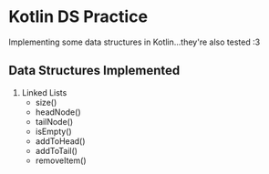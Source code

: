 # Kotlin DS Practice
Implementing some data structures in Kotlin...they're also tested :3

## Data Structures Implemented
1. Linked Lists
    - size()
    - headNode()
    - tailNode()
    - isEmpty()
    - addToHead()
    - addToTail()
    - removeItem()
